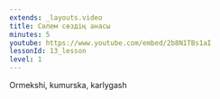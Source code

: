 ```yaml
---
extends: _layouts.video
title: Сәлем сөздің анасы
minutes: 5
youtube: https://www.youtube.com/embed/2b8N1TBs1aI
lessonId: 13_lesson
level: 1
---
```

Ormekshi, kumurska, karlygash
